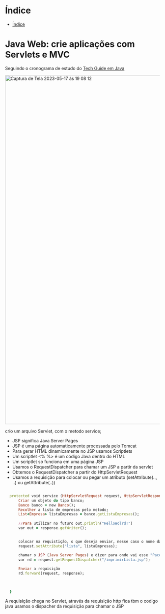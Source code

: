 # Índice 

* [Índice](#índice)


# Java Web: crie aplicações com Servlets e MVC
  
  Seguindo o cronograma de estudo do <a href="https://techguide.sh/pt-BR/path/java/">Tech Guide em Java<a>

  
  
  
  <img width="1132" alt="Captura de Tela 2023-05-17 às 19 08 12" src="https://github.com/ceerqueira/servlet/assets/50030996/c22a95bd-77cc-4865-af32-a390369f99d2">

  crio um arquivo Servlet, com o metodo service; 
	
 - JSP significa Java Server Pages
 - JSP é uma página automaticamente processada pelo Tomcat
 - Para gerar HTML dinamicamente no JSP usamos Scriptlets
 - Um scriptlet <% %> é um código Java dentro do HTML
 - Um scriptlet só funciona em uma página JSP
 - Usamos o RequestDispatcher para chamar um JSP a partir da servlet
 - Obtemos o RequestDispatcher a partir do HttpServletRequest
 - Usamos a requisição para colocar ou pegar um atributo (setAttribute(.., ..) ou getAttribute(..))
  
  ```ruby
	
	protected void service (HttpServletRequest request, HttpServletResponse response) throws ServletException, IOException {
		Criar um objeto do tipo banco;
		Banco banco = new Banco();
		Recolher a lista de empresas pelo metodo;
		List<Empresa> listaEmpresas = banco.getListaEmpresas();
		
		//Para utilizar no futuro out.println("HelloWolrd!")
		var out = response.getWriter();
		

		colocar na requistição, o que deseja enviar, nesse caso o nome da empresa e como o JSP vai receber
		request.setAttribute("lista", listaEmpresas);
	
		chamar o JSP (Java Server Pages) e dizer para onde vai esse "Pacote"
		var rd = request.getRequestDispatcher("/imprimirLista.jsp"); 

		Enviar a requisição 
		rd.forward(request, response);
		
		
		
	}
  
 ```
  
  A requisição chega no Servlet, através da requisição http
  fica tbm o codigo java
  usamos o dispacher da requisição para chamar o JSP
